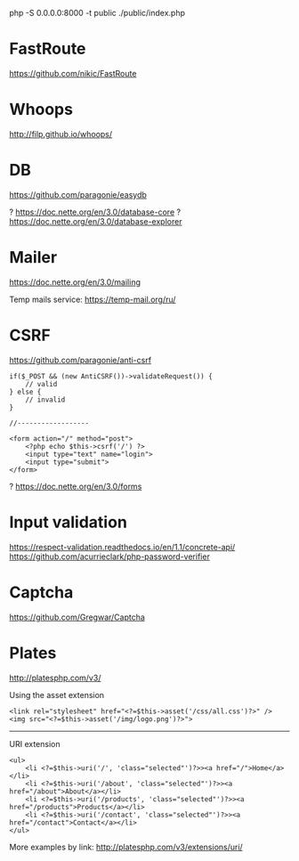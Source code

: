 php -S 0.0.0.0:8000 -t public ./public/index.php

# FastRoute

https://github.com/nikic/FastRoute

# Whoops

http://filp.github.io/whoops/

# DB

https://github.com/paragonie/easydb

? https://doc.nette.org/en/3.0/database-core
? https://doc.nette.org/en/3.0/database-explorer

# Mailer

https://doc.nette.org/en/3.0/mailing

Temp mails service: https://temp-mail.org/ru/

# CSRF

https://github.com/paragonie/anti-csrf

```
if($_POST && (new AntiCSRF())->validateRequest()) {
    // valid
} else {
    // invalid
}

//------------------

<form action="/" method="post">
    <?php echo $this->csrf('/') ?>
    <input type="text" name="login">
    <input type="submit">
</form>
```

? https://doc.nette.org/en/3.0/forms

# Input validation

https://respect-validation.readthedocs.io/en/1.1/concrete-api/
https://github.com/acurrieclark/php-password-verifier

# Captcha

https://github.com/Gregwar/Captcha

# Plates

http://platesphp.com/v3/

Using the asset extension
```
<link rel="stylesheet" href="<?=$this->asset('/css/all.css')?>" />
<img src="<?=$this->asset('/img/logo.png')?>">
```

-------------------

URI extension
```
<ul>
    <li <?=$this->uri('/', 'class="selected"')?>><a href="/">Home</a></li>
    <li <?=$this->uri('/about', 'class="selected"')?>><a href="/about">About</a></li>
    <li <?=$this->uri('/products', 'class="selected"')?>><a href="/products">Products</a></li>
    <li <?=$this->uri('/contact', 'class="selected"')?>><a href="/contact">Contact</a></li>
</ul>
```
More examples by link: http://platesphp.com/v3/extensions/uri/